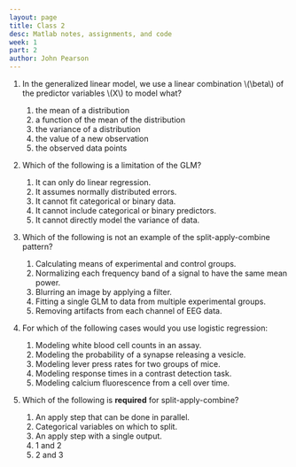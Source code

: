 ```yaml
---
layout: page
title: Class 2
desc: Matlab notes, assignments, and code
week: 1
part: 2
author: John Pearson
---
```

1. In the generalized linear model, we use a linear combination \\(\beta\\) of the predictor variables \\(X\\) to model what?
    1. the mean of a distribution
    1. a function of the mean of the distribution
    1. the variance of a distribution
    1. the value of a new observation
    1. the observed data points

1. Which of the following is a limitation of the GLM?
    1. It can only do linear regression.
    1. It assumes normally distributed errors.
    1. It cannot fit categorical or binary data.
    1. It cannot include categorical or binary predictors.
    1. It cannot directly model the variance of data.

1. Which of the following is not an example of the split-apply-combine pattern?
    1. Calculating means of experimental and control groups.
    1. Normalizing each frequency band of a signal to have the same mean power.
    1. Blurring an image by applying a filter.
    1. Fitting a single GLM to data from multiple experimental groups.
    1. Removing artifacts from each channel of EEG data.

1. For which of the following cases would you use logistic regression:
    1. Modeling white blood cell counts in an assay.
    1. Modeling the probability of a synapse releasing a vesicle.
    1. Modeling lever press rates for two groups of mice.
    1. Modeling response times in a contrast detection task.
    1. Modeling calcium fluorescence from a cell over time.

1. Which of the following is **required** for split-apply-combine?
    1. An apply step that can be done in parallel.
    1. Categorical variables on which to split.
    1. An apply step with a single output.
    1. 1 and 2
    1. 2 and 3
